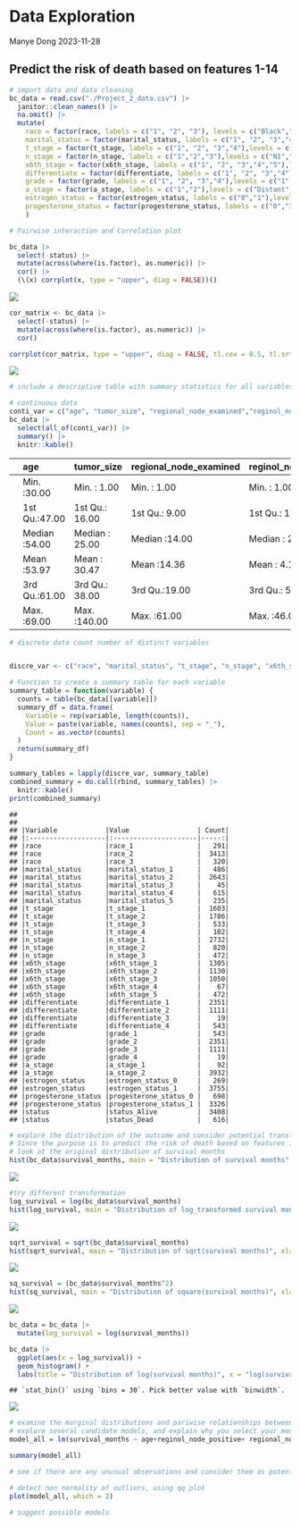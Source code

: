 Data Exploration
================
Manye Dong
2023-11-28

## Predict the risk of death based on features 1-14

``` r
# import data and data cleaning
bc_data = read.csv("./Project_2_data.csv") |>
  janitor::clean_names() |> 
  na.omit() |> 
  mutate(
    race = factor(race, labels = c("1", "2", "3"), levels = c("Black","White","Other")),
    marital_status = factor(marital_status, labels = c("1", "2", "3","4","5"),levels = c("Divorced", "Married", "Separated", "Single ", "Widowed")),
    t_stage = factor(t_stage, labels = c("1", "2", "3","4"),levels = c("T1", "T2", "T3", "T4")),
    n_stage = factor(n_stage, labels = c("1","2","3"),levels = c("N1","N2", "N3")),
    x6th_stage = factor(x6th_stage, labels = c("1", "2", "3","4","5"),levels = c("IIA","IIB","IIIA","IIIB","IIIC")),
    differentiate = factor(differentiate, labels = c("1", "2", "3","4"),levels = c("Moderately differentiated","Poorly differentiated","Undifferentiated","Well differentiated")),
    grade = factor(grade, labels = c("1", "2", "3","4"),levels = c("1","2","3"," anaplastic; Grade IV")),
    a_stage = factor(a_stage, labels = c("1","2"),levels = c("Distant","Regional")),
    estrogen_status = factor(estrogen_status, labels = c("0","1"),levels = c("Negative","Positive")),
    progesterone_status = factor(progesterone_status, labels = c("0","1"),levels = c("Negative","Positive"))
    )
```

``` r
# Pairwise interaction and Correlation plot

bc_data |> 
  select(-status) |> 
  mutate(across(where(is.factor), as.numeric)) |> 
  cor() |> 
  (\(x) corrplot(x, type = "upper", diag = FALSE))()
```

![](Data-Exploration_files/figure-gfm/unnamed-chunk-3-1.png)<!-- -->

``` r
cor_matrix <- bc_data |> 
  select(-status) |> 
  mutate(across(where(is.factor), as.numeric)) |> 
  cor()

corrplot(cor_matrix, type = "upper", diag = FALSE, tl.cex = 0.5, tl.srt = 45)
```

![](Data-Exploration_files/figure-gfm/unnamed-chunk-3-2.png)<!-- -->

``` r
# include a descriptive table with summary statistics for all variables

# continuous data
conti_var = c("age", "tumor_size", "regional_node_examined","reginol_node_positive", "survival_months")
bc_data |>
  select(all_of(conti_var)) |>
  summary() |>
  knitr::kable()
```

|     | age           | tumor_size     | regional_node_examined | reginol_node_positive | survival_months |
|:----|:--------------|:---------------|:-----------------------|:----------------------|:----------------|
|     | Min. :30.00   | Min. : 1.00    | Min. : 1.00            | Min. : 1.000          | Min. : 1.0      |
|     | 1st Qu.:47.00 | 1st Qu.: 16.00 | 1st Qu.: 9.00          | 1st Qu.: 1.000        | 1st Qu.: 56.0   |
|     | Median :54.00 | Median : 25.00 | Median :14.00          | Median : 2.000        | Median : 73.0   |
|     | Mean :53.97   | Mean : 30.47   | Mean :14.36            | Mean : 4.158          | Mean : 71.3     |
|     | 3rd Qu.:61.00 | 3rd Qu.: 38.00 | 3rd Qu.:19.00          | 3rd Qu.: 5.000        | 3rd Qu.: 90.0   |
|     | Max. :69.00   | Max. :140.00   | Max. :61.00            | Max. :46.000          | Max. :107.0     |

``` r
# discrete data count number of distinct variables


discre_var <- c("race", "marital_status", "t_stage", "n_stage", "x6th_stage", "differentiate", "grade", "a_stage", "estrogen_status", "progesterone_status", "status")

# Function to create a summary table for each variable
summary_table = function(variable) {
  counts = table(bc_data[[variable]])
  summary_df = data.frame(
    Variable = rep(variable, length(counts)),
    Value = paste(variable, names(counts), sep = "_"),
    Count = as.vector(counts)
  )
  return(summary_df)
}

summary_tables = lapply(discre_var, summary_table)
combined_summary = do.call(rbind, summary_tables) |>
  knitr::kable()
print(combined_summary)
```

    ## 
    ## 
    ## |Variable            |Value                 | Count|
    ## |:-------------------|:---------------------|-----:|
    ## |race                |race_1                |   291|
    ## |race                |race_2                |  3413|
    ## |race                |race_3                |   320|
    ## |marital_status      |marital_status_1      |   486|
    ## |marital_status      |marital_status_2      |  2643|
    ## |marital_status      |marital_status_3      |    45|
    ## |marital_status      |marital_status_4      |   615|
    ## |marital_status      |marital_status_5      |   235|
    ## |t_stage             |t_stage_1             |  1603|
    ## |t_stage             |t_stage_2             |  1786|
    ## |t_stage             |t_stage_3             |   533|
    ## |t_stage             |t_stage_4             |   102|
    ## |n_stage             |n_stage_1             |  2732|
    ## |n_stage             |n_stage_2             |   820|
    ## |n_stage             |n_stage_3             |   472|
    ## |x6th_stage          |x6th_stage_1          |  1305|
    ## |x6th_stage          |x6th_stage_2          |  1130|
    ## |x6th_stage          |x6th_stage_3          |  1050|
    ## |x6th_stage          |x6th_stage_4          |    67|
    ## |x6th_stage          |x6th_stage_5          |   472|
    ## |differentiate       |differentiate_1       |  2351|
    ## |differentiate       |differentiate_2       |  1111|
    ## |differentiate       |differentiate_3       |    19|
    ## |differentiate       |differentiate_4       |   543|
    ## |grade               |grade_1               |   543|
    ## |grade               |grade_2               |  2351|
    ## |grade               |grade_3               |  1111|
    ## |grade               |grade_4               |    19|
    ## |a_stage             |a_stage_1             |    92|
    ## |a_stage             |a_stage_2             |  3932|
    ## |estrogen_status     |estrogen_status_0     |   269|
    ## |estrogen_status     |estrogen_status_1     |  3755|
    ## |progesterone_status |progesterone_status_0 |   698|
    ## |progesterone_status |progesterone_status_1 |  3326|
    ## |status              |status_Alive          |  3408|
    ## |status              |status_Dead           |   616|

``` r
# explore the distribution of the outcome and consider potential transformations if necessary
# Since the purpose is to predict the risk of death based on features 1-14, we are going to fit a model with variables 1-14 as predictors (x) and the survival months as the y value. 
# look at the original distribution of survival months
hist(bc_data$survival_months, main = "Distribution of survival months", xlab = "Survival Month")
```

![](Data-Exploration_files/figure-gfm/unnamed-chunk-5-1.png)<!-- -->

``` r
#try different transformation 
log_survival = log(bc_data$survival_months)
hist(log_survival, main = "Distribution of log_transformed survival months", xlab = "log-transformed survival months")
```

![](Data-Exploration_files/figure-gfm/unnamed-chunk-5-2.png)<!-- -->

``` r
sqrt_survival = sqrt(bc_data$survival_months)
hist(sqrt_survival, main = "Distribution of sqrt(survival months)", xlab = "sqrt(survival months)")
```

![](Data-Exploration_files/figure-gfm/unnamed-chunk-5-3.png)<!-- -->

``` r
sq_survival = (bc_data$survival_months^2)
hist(sq_survival, main = "Distribution of square(survival months)", xlab = "square(survival months)")
```

![](Data-Exploration_files/figure-gfm/unnamed-chunk-5-4.png)<!-- -->

``` r
bc_data = bc_data |>
  mutate(log_survival = log(survival_months))

bc_data |>
  ggplot(aes(x = log_survival)) +
  geom_histogram() +
  labs(title = "Distribution of log(survival months)", x = "log(survival months)")
```

    ## `stat_bin()` using `bins = 30`. Pick better value with `binwidth`.

![](Data-Exploration_files/figure-gfm/unnamed-chunk-5-5.png)<!-- -->

``` r
# examine the marginal distributions and pariwise relationships between variables (e.g., to check to see whether any nonlinearities are immediately obvious)
# explore several candidate models, and explain why you select your model
model_all = lm(survival_months ~ age+reginol_node_positive+ regional_node_examined+factor(estrogen_status)+factor(progesterone_status)+tumor_size+factor(a_stage) +factor(grade)+factor(differentiate)+factor(x6th_stage)+factor(n_stage)+factor(t_stage)+factor(marital_status)+factor(race), data = bc_data)

summary(model_all)
```

``` r
# see if there are any unusual observations and consider them as potential outliers/influential points

# detect non normality of outliers, using qq plot
plot(model_all, which = 2)
```

``` r
# suggest possible models
```
